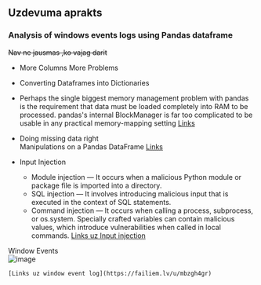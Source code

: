 ## Uzdevuma aprakts  
###  Analysis of windows events logs using Pandas dataframe


~~Nav ne jausmas ,ko vajag darit~~

 - More Columns More Problems
- Converting Dataframes into Dictionaries

- Perhaps the single biggest memory management problem with pandas is the requirement that data must be loaded completely into RAM to be processed. pandas's internal BlockManager is far too complicated to be usable in any practical memory-mapping setting [Links](https://wesmckinney.com/blog/apache-arrow-pandas-internals/)  
 - Doing missing data right  
 Manipulations on a Pandas DataFrame  [Links](https://medium.com/cyberdefendersprogram/python-for-cybersecurity-lesson-3-data-analysis-with-pandas-501441e14fe0)
 
 - Input Injection
    -   Module injection — It occurs when a malicious Python module or package file is imported into a directory.
    -  SQL injection — It involves introducing malicious input that is executed in the context of SQL statements.
    -  Command injection — It occurs when calling a process, subprocess, or os.system. Specially crafted variables can contain malicious values, which introduce vulnerabilities when called in local commands.
    [Links uz Input injection](https://itnext.io/common-python-security-problems-ffedbae7b11c)  
    
    
  Window Events   
    ![image](https://www.howtogeek.com/thumbcache/2/200/b7c0e5ae728f831e1c32099faf796982/wp-content/uploads/2017/11/ev_top.png)
    
    [Links uz window event log](https://failiem.lv/u/mbzgh4gr)
   
 

